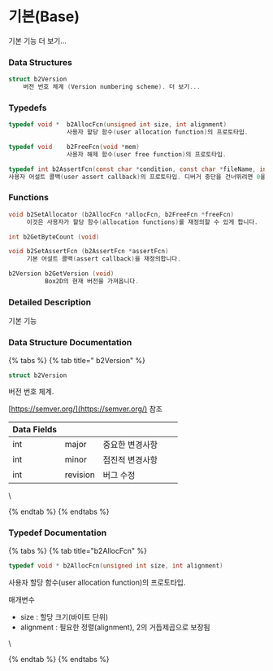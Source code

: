 # 기본(Base)

기본 기능 더 보기...

### Data Structures

```c
struct b2Version
 	버전 번호 체계 (Version numbering scheme). 더 보기...
```

### Typedefs

```c
typedef void * 	b2AllocFcn(unsigned int size, int alignment)
                사용자 할당 함수(user allocation function)의 프로토타입.
```

```c
typedef void 	b2FreeFcn(void *mem)
                사용자 해제 함수(user free function)의 프로토타입.
```

```c
typedef int b2AssertFcn(const char *condition, const char *fileName, int lineNumber)
사용자 어설트 콜백(user assert callback)의 프로토타입. 디버거 중단을 건너뛰려면 0을 반환합니다.
```

### Functions

```c
void b2SetAllocator (b2AllocFcn *allocFcn, b2FreeFcn *freeFcn)
     이것은 사용자가 할당 함수(allocation functions)를 재정의할 수 있게 합니다.
```

```c
int b2GetByteCount (void)
```

```c
void b2SetAssertFcn (b2AssertFcn *assertFcn)
     기본 어설트 콜백(assert callback)을 재정의합니다.
```

```c
b2Version b2GetVersion (void)
          Box2D의 현재 버전을 가져옵니다.
```

### Detailed Description

기본 기능

### Data Structure Documentation

{% tabs %}
{% tab title=" b2Version" %}
```c
struct b2Version
```

버전 번호 체계.

&#x20;[https://semver.org/](https://semver.org/) 참조

<table><thead><tr><th>Data Fields</th><th></th><th></th><th data-hidden></th><th data-hidden></th></tr></thead><tbody><tr><td>int</td><td>major</td><td>중요한 변경사항</td><td></td><td></td></tr><tr><td>int</td><td>minor</td><td>점진적 변경사항</td><td></td><td></td></tr><tr><td>int</td><td>revision</td><td>버그 수정</td><td></td><td></td></tr></tbody></table>

\

{% endtab %}
{% endtabs %}

### Typedef Documentation

{% tabs %}
{% tab title="b2AllocFcn" %}
```c
typedef void * b2AllocFcn(unsigned int size, int alignment)
```

사용자 할당 함수(user allocation function)의 프로토타입.

매개변수

* size : 할당 크기(바이트 단위)
* alignment : 필요한 정렬(alignment), 2의 거듭제곱으로 보장됨

\

{% endtab %}
{% endtabs %}
